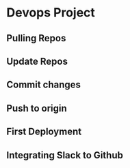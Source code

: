 # Devops Project

## Pulling Repos

## Update Repos

## Commit changes

## Push to origin

## First Deployment

## Integrating Slack to Github
